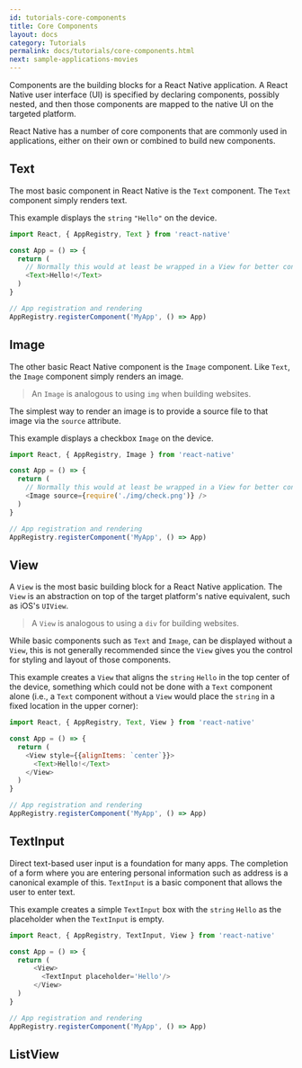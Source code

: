 ```yaml
---
id: tutorials-core-components
title: Core Components
layout: docs
category: Tutorials
permalink: docs/tutorials/core-components.html
next: sample-applications-movies
---
```


Components are the building blocks for a React Native application. A React Native user interface
(UI) is specified by declaring components, possibly nested, and then those components are mapped
to the native UI on the targeted platform.

React Native has a number of core components that are commonly used in applications, either on
their own or combined to build new components.

## Text

The most basic component in React Native is the `Text` component. The `Text` component simply
renders text.

This example displays the `string` `"Hello"` on the device.

```JavaScript
import React, { AppRegistry, Text } from 'react-native'

const App = () => {
  return (
    // Normally this would at least be wrapped in a View for better control.
    <Text>Hello!</Text>
  )
}

// App registration and rendering
AppRegistry.registerComponent('MyApp', () => App)
```

## Image

The other basic React Native component is the `Image` component. Like `Text`, the `Image` component
simply renders an image.

> An `Image` is analogous to using `img` when building websites.

The simplest way to render an image is to provide a source file to that image via the `source`
attribute.

This example displays a checkbox `Image` on the device.

```JavaScript
import React, { AppRegistry, Image } from 'react-native'

const App = () => {
  return (
    // Normally this would at least be wrapped in a View for better control.
    <Image source={require('./img/check.png')} />
  )
}

// App registration and rendering
AppRegistry.registerComponent('MyApp', () => App)
```

## View

A `View` is the most basic building block for a React Native application. The `View` is an
abstraction on top of the target platform's native equivalent, such as iOS's `UIView`.

> A `View` is analogous to using a `div` for building websites.

While basic components such as `Text` and `Image`, can be displayed without a `View`, this is not
generally recommended since the `View` gives you the control for styling and layout of those
components.

This example creates a `View` that aligns the `string` `Hello` in the top center of the device,
something which could not be done with a `Text` component alone (i.e., a `Text` component
without a `View` would place the `string` in a fixed location in the upper corner):

```JavaScript
import React, { AppRegistry, Text, View } from 'react-native'

const App = () => {
  return (
    <View style={{alignItems: `center`}}>
      <Text>Hello!</Text>
    </View>
  )
}

// App registration and rendering
AppRegistry.registerComponent('MyApp', () => App)
```

## TextInput

Direct text-based user input is a foundation for many apps. The completion of a form where you are
entering personal information such as address is a canonical example of this. `TextInput` is a
basic component that allows the user to enter text.

This example creates a simple `TextInput` box with the `string` `Hello` as the placeholder when
the `TextInput` is empty.

```JavaScript
import React, { AppRegistry, TextInput, View } from 'react-native'

const App = () => {
  return (
      <View>
        <TextInput placeholder='Hello'/>
      </View>
  )
}

// App registration and rendering
AppRegistry.registerComponent('MyApp', () => App)
```

## ListView
